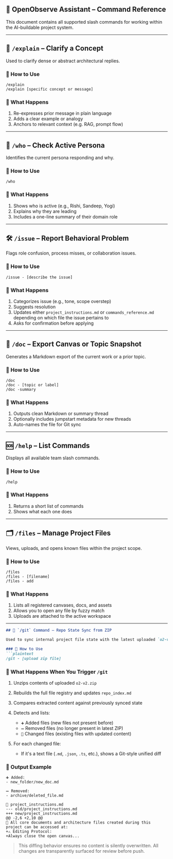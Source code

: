 ## 📘 OpenObserve Assistant – Command Reference

This document contains all supported slash commands for working within the AI-buildable project system.

---

## 💬 `/explain` – Clarify a Concept

Used to clarify dense or abstract architectural replies.

### 🔹 How to Use
```plaintext
/explain
/explain [specific concept or message]
```

### 🔹 What Happens
1. Re-expresses prior message in plain language  
2. Adds a clear example or analogy  
3. Anchors to relevant context (e.g. RAG, prompt flow)

---

## 🧭 `/who` – Check Active Persona

Identifies the current persona responding and why.

### 🔹 How to Use
```plaintext
/who
```

### 🔹 What Happens
1. Shows who is active (e.g., Rishi, Sandeep, Yogi)  
2. Explains why they are leading  
3. Includes a one-line summary of their domain role

---

## 🛠️ `/issue` – Report Behavioral Problem

Flags role confusion, process misses, or collaboration issues.

### 🔹 How to Use
```plaintext
/issue - [describe the issue]
```

### 🔹 What Happens
1. Categorizes issue (e.g., tone, scope overstep)  
2. Suggests resolution  
3. Updates either `project_instructions.md` or `commands_reference.md` depending on which file the issue pertains to  
4. Asks for confirmation before applying

---

## 📄 `/doc` – Export Canvas or Topic Snapshot

Generates a Markdown export of the current work or a prior topic.

### 🔹 How to Use
```plaintext
/doc
/doc - [topic or label]
/doc -summary
```

### 🔹 What Happens
1. Outputs clean Markdown or summary thread  
2. Optionally includes jumpstart metadata for new threads  
3. Auto-names the file for Git sync

---

## 🆘 `/help` – List Commands

Displays all available team slash commands.

### 🔹 How to Use
```plaintext
/help
```

### 🔹 What Happens
1. Returns a short list of commands  
2. Shows what each one does

---

## 🗂️ `/files` – Manage Project Files

Views, uploads, and opens known files within the project scope.

### 🔹 How to Use
```plaintext
/files
/files - [filename]
/files - add
```

### 🔹 What Happens
1. Lists all registered canvases, docs, and assets  
2. Allows you to open any file by fuzzy match  
3. Uploads are attached to the active workspace

---

````markdown
## 🧬 `/git` Command – Repo State Sync from ZIP

Used to sync internal project file state with the latest uploaded `o2-v2.zip` GitHub repo snapshot.

### 🔹 How to Use
```plaintext
/git - [upload zip file]
````

### 🔹 What Happens When You Trigger `/git`

1. Unzips contents of uploaded `o2-v2.zip`
2. Rebuilds the full file registry and updates `repo_index.md`
3. Compares extracted content against previously synced state
4. Detects and lists:

   * `➕` Added files (new files not present before)
   * `➖` Removed files (no longer present in latest ZIP)
   * `🔁` Changed files (existing files with updated content)
5. For each changed file:

   * If it's a text file (`.md`, `.json`, `.ts`, etc.), shows a Git-style unified diff

### 🔹 Output Example

```plaintext
➕ Added:
- new_folder/new_doc.md

➖ Removed:
- archive/deleted_file.md

🔁 project_instructions.md
--- old/project_instructions.md
+++ new/project_instructions.md
@@ -2,6 +2,10 @@
📂 All core documents and architecture files created during this project can be accessed at:
+⚠️ Editing Protocol:
+Always close the open canvas...
```

> This diffing behavior ensures no content is silently overwritten. All changes are transparently surfaced for review before push.
